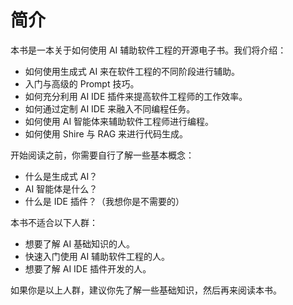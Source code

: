 # 简介

本书是一本关于如何使用 AI 辅助软件工程的开源电子书。我们将介绍：

- 如何使用生成式 AI 来在软件工程的不同阶段进行辅助。
- 入门与高级的 Prompt 技巧。
- 如何充分利用 AI IDE 插件来提高软件工程师的工作效率。
- 如何通过定制 AI IDE 来融入不同编程任务。
- 如何使用 AI 智能体来辅助软件工程师进行编程。
- 如何使用 Shire 与 RAG 来进行代码生成。

开始阅读之前，你需要自行了解一些基本概念：

- 什么是生成式 AI？
- AI 智能体是什么？
- 什么是 IDE 插件？（我想你是不需要的）

本书不适合以下人群：

- 想要了解 AI 基础知识的人。
- 快速入门使用 AI 辅助软件工程的人。
- 想要了解 AI IDE 插件开发的人。

如果你是以上人群，建议你先了解一些基础知识，然后再来阅读本书。
